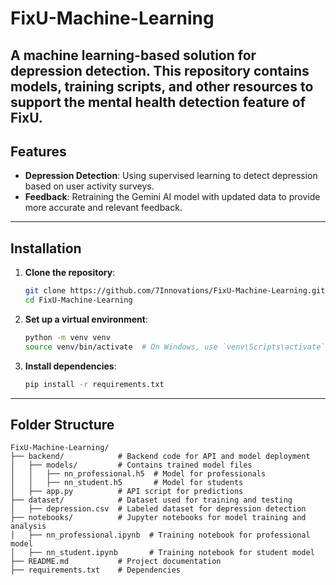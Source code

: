 # **FixU-Machine-Learning**
A machine learning-based solution for depression detection. This repository contains models, training scripts, and other resources to support the mental health detection feature of FixU.
---
## **Features**  
- **Depression Detection**: Using supervised learning to detect depression based on user activity surveys.
- **Feedback**: Retraining the Gemini AI model with updated data to provide more accurate and relevant feedback.
---
## **Installation**
1. **Clone the repository**:  
   ```bash
   git clone https://github.com/7Innovations/FixU-Machine-Learning.git
   cd FixU-Machine-Learning
   ```
2. **Set up a virtual environment**:
   ```bash
   python -m venv venv
   source venv/bin/activate  # On Windows, use `venv\Scripts\activate`
   ```
3. **Install dependencies**:
   ```bash
   pip install -r requirements.txt
   ```
---
## **Folder Structure**  
```plaintext
FixU-Machine-Learning/
├── backend/            # Backend code for API and model deployment
│   ├── models/         # Contains trained model files
│   │   ├── nn_professional.h5  # Model for professionals
│   │   ├── nn_student.h5       # Model for students
│   ├── app.py          # API script for predictions
├── dataset/            # Dataset used for training and testing
│   ├── depression.csv  # Labeled dataset for depression detection
├── notebooks/          # Jupyter notebooks for model training and analysis
│   ├── nn_professional.ipynb  # Training notebook for professional model
│   ├── nn_student.ipynb       # Training notebook for student model
├── README.md           # Project documentation
├── requirements.txt    # Dependencies
```